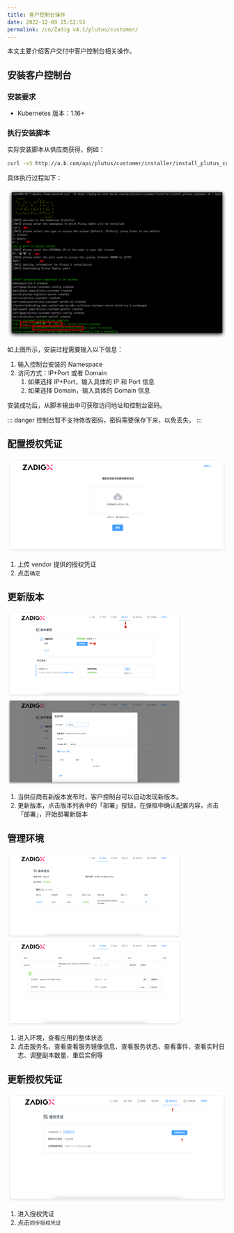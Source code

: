 ```yaml
---
title: 客户控制台操作
date: 2022-12-09 15:52:53
permalink: /cn/Zadig v4.1/plutus/customer/
---
```


本文主要介绍客户交付中客户控制台相关操作。

## 安装客户控制台
### 安装要求
- Kubernetes 版本：1.16+

### 执行安装脚本
实际安装脚本从供应商获得，例如：

``` bash
curl -sS http://a.b.com/api/plutus/customer/installer/install_plutus_customer.sh | bash
```
具体执行过程如下：

![客户控制台](../../../../_images/customer_1.png)

如上图所示，安装过程需要输入以下信息：
1. 输入控制台安装的 Namespace
2. 访问方式：IP+Port 或者 Domain
    1. 如果选择 IP+Port，输入具体的 IP 和 Port 信息
    2. 如果选择 Domain，输入具体的 Domain 信息

安装成功后，从脚本输出中可获取访问地址和控制台密码。

::: danger
 控制台暂不支持修改密码，密码需要保存下来，以免丢失。
:::

## 配置授权凭证

![客户控制台](../../../../_images/customer_2.png)

1. 上传 vendor 提供的授权凭证
2. 点击`确定`

## 更新版本

<img src="../../../../_images/customer_210_3.png" width="400">
<img src="../../../../_images/customer_210_4.png" width="400">

1. 当供应商有新版本发布时，客户控制台可以自动发现新版本。
2. 更新版本，点击版本列表中的「部署」按钮，在弹框中确认配置内容，点击「部署」，开始部署新版本

## 管理环境

<img src="../../../../_images/customer_210_5.png" width="400">
<img src="../../../../_images/customer_210_6.png" width="400">

1. 进入环境，查看应用的整体状态
2. 点击服务名，查看查看服务镜像信息、查看服务状态、查看事件、查看实时日志、调整副本数量、重启实例等


## 更新授权凭证

![客户控制台](../../../../_images/customer_210_7.png)

1. 进入授权凭证
2. 点击`同步授权凭证`